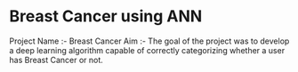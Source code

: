 # Breast Cancer using ANN

Project Name :- Breast Cancer
Aim :- The goal of the project was to develop a deep learning algorithm capable of correctly categorizing whether a user has Breast Cancer or not.
